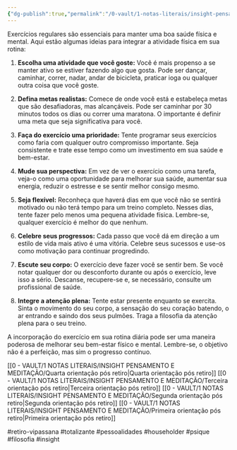 ```yaml
---
{"dg-publish":true,"permalink":"/0-vault/1-notas-literais/insight-pensamento-e-meditacao/terceira-orientacao-pos-retiro/","tags":["retiro-vipassana","totalizante","pessoalidades","householder","psique","filosofia","insight"],"dgHomeLink":true,"dgShowLocalGraph":true,"dgShowFileTree":true,"dgEnableSearch":true}
---
```


Exercícios regulares são essenciais para manter uma boa saúde física e mental. Aqui estão algumas ideias para integrar a atividade física em sua rotina:

1. **Escolha uma atividade que você goste:** Você é mais propenso a se manter ativo se estiver fazendo algo que gosta. Pode ser dançar, caminhar, correr, nadar, andar de bicicleta, praticar ioga ou qualquer outra coisa que você goste.

2. **Defina metas realistas:** Comece de onde você está e estabeleça metas que são desafiadoras, mas alcançáveis. Pode ser caminhar por 30 minutos todos os dias ou correr uma maratona. O importante é definir uma meta que seja significativa para você.

3. **Faça do exercício uma prioridade:** Tente programar seus exercícios como faria com qualquer outro compromisso importante. Seja consistente e trate esse tempo como um investimento em sua saúde e bem-estar.

4. **Mude sua perspectiva:** Em vez de ver o exercício como uma tarefa, veja-o como uma oportunidade para melhorar sua saúde, aumentar sua energia, reduzir o estresse e se sentir melhor consigo mesmo.

5. **Seja flexível:** Reconheça que haverá dias em que você não se sentirá motivado ou não terá tempo para um treino completo. Nesses dias, tente fazer pelo menos uma pequena atividade física. Lembre-se, qualquer exercício é melhor do que nenhum.

6. **Celebre seus progressos:** Cada passo que você dá em direção a um estilo de vida mais ativo é uma vitória. Celebre seus sucessos e use-os como motivação para continuar progredindo.

7. **Escute seu corpo:** O exercício deve fazer você se sentir bem. Se você notar qualquer dor ou desconforto durante ou após o exercício, leve isso a sério. Descanse, recupere-se e, se necessário, consulte um profissional de saúde.

8. **Integre a atenção plena:** Tente estar presente enquanto se exercita. Sinta o movimento do seu corpo, a sensação do seu coração batendo, o ar entrando e saindo dos seus pulmões. Traga a filosofia da atenção plena para o seu treino.

A incorporação do exercício em sua rotina diária pode ser uma maneira poderosa de melhorar seu bem-estar físico e mental. Lembre-se, o objetivo não é a perfeição, mas sim o progresso contínuo.

[[0 - VAULT/1 NOTAS LITERAIS/INSIGHT PENSAMENTO E MEDITAÇÃO/Quarta orientação pós retiro\|Quarta orientação pós retiro]]
[[0 - VAULT/1 NOTAS LITERAIS/INSIGHT PENSAMENTO E MEDITAÇÃO/Terceira orientação pós retiro\|Terceira orientação pós retiro]]
[[0 - VAULT/1 NOTAS LITERAIS/INSIGHT PENSAMENTO E MEDITAÇÃO/Segunda orientação pós retiro\|Segunda orientação pós retiro]]
[[0 - VAULT/1 NOTAS LITERAIS/INSIGHT PENSAMENTO E MEDITAÇÃO/Primeira orientação pós retiro\|Primeira orientação pós retiro]]

#retiro-vipassana #totalizante #pessoalidades #householder #psique #filosofia #insight
